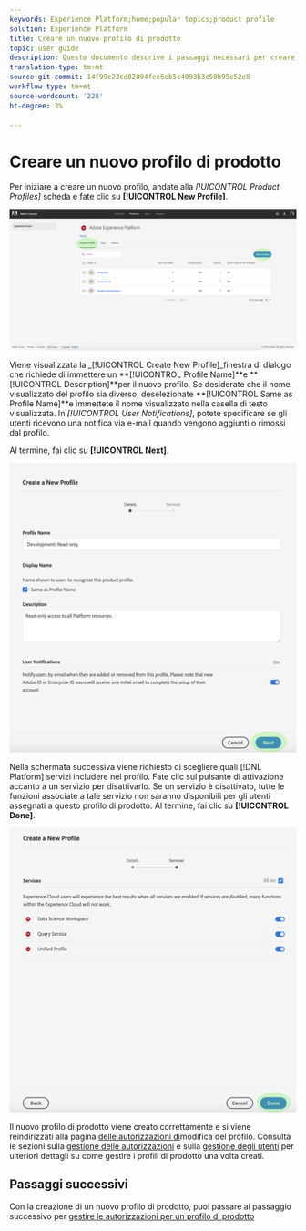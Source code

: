 ```yaml
---
keywords: Experience Platform;home;popular topics;product profile
solution: Experience Platform
title: Creare un nuovo profilo di prodotto
topic: user guide
description: Questo documento descrive i passaggi necessari per creare un nuovo profilo di prodotto nell'Adobe Admin Console. Per iniziare a creare un nuovo profilo, andate alla scheda Profili di prodotto e fate clic su Nuovo profilo.
translation-type: tm+mt
source-git-commit: 14f99c23cd82894fee5eb5c4093b3c50b95c52e8
workflow-type: tm+mt
source-wordcount: '228'
ht-degree: 3%

---
```



# Creare un nuovo profilo di prodotto

Per iniziare a creare un nuovo profilo, andate alla *[!UICONTROL Product Profiles]* scheda e fate clic su **[!UICONTROL New Profile]**.

![nuovo profilo-pulsante](../images/new-profile-button.png)

Viene visualizzata la _[!UICONTROL Create New Profile]_finestra di dialogo che richiede di immettere un **[!UICONTROL Profile Name]**e **[!UICONTROL Description]**per il nuovo profilo. Se desiderate che il nome visualizzato del profilo sia diverso, deselezionate **[!UICONTROL Same as Profile Name]**e immettete il nome visualizzato nella casella di testo visualizzata. In *[!UICONTROL User Notifications]*, potete specificare se gli utenti ricevono una notifica via e-mail quando vengono aggiunti o rimossi dal profilo.

Al termine, fai clic su **[!UICONTROL Next]**.

![new-profile-details](../images/new-profile-details.png)

Nella schermata successiva viene richiesto di scegliere quali [!DNL Platform] servizi includere nel profilo. Fate clic sul pulsante di attivazione accanto a un servizio per disattivarlo. Se un servizio è disattivato, tutte le funzioni associate a tale servizio non saranno disponibili per gli utenti assegnati a questo profilo di prodotto. Al termine, fai clic su **[!UICONTROL Done]**.

![new-profile-services](../images/new-profile-services.png)

Il nuovo profilo di prodotto viene creato correttamente e si viene reindirizzati alla pagina [delle autorizzazioni di](#edit-permissions)modifica del profilo. Consulta le sezioni sulla [gestione delle autorizzazioni](#manage-permissions-for-a-product-profile) e sulla [gestione degli utenti](#manage-users-for-a-product-profile) per ulteriori dettagli su come gestire i profili di prodotto una volta creati.

## Passaggi successivi

Con la creazione di un nuovo profilo di prodotto, puoi passare al passaggio successivo per [gestire le autorizzazioni per un profilo di prodotto](permissions.md)